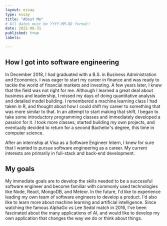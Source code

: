 ```yaml
---
layout: essay
type: essay
title: "About Me"
# All dates must be YYYY-MM-DD format!
date: 2022-08-31
published: true
labels:

---
```


## How I got into software engineering
In December 2018, I had graduated with a B.S. in Business Administration and Economics.  I was eager to start my career in finance and was ready to tackle the world of financial markets and investing.  A few years later, I knew that the field was not right for me.  Although I learned a great deal about business and leadership, I missed my days of doing quantitative analysis and detailed model building.  I remembered a machine learning class I had taken in R, and thought about how I could shift my career to something that was more similar to that.  In an attempt to start making that shift, I began to take some introductory programming classes and immediately developed a passion for it.  I took more classes, started building my own projects, and eventually decided to return for a second Bachelor's degree, this time in computer science.

After an internship at Visa as a Software Engineer Intern, I knew for sure that I wanted to pursue software engineering as a career.  My current interests are primarily in full-stack and back-end development.

## My goals
My immediate goals are to develop the skills needed to be a successful software engineer and become familiar with commonly used technologies like Node, React, MongoDB, and Meteor.  In the future, I'd like to experience leading my own team of software engineers to develop a product.  I'd also like to learn more about machine learning and artificial intelligence.  Since watching the famous AlphaGo vs Lee Sedol match in 2016, I've been fascinated about the many applications of AI, and would like to develop my own application that changes the way we do or think about things.

